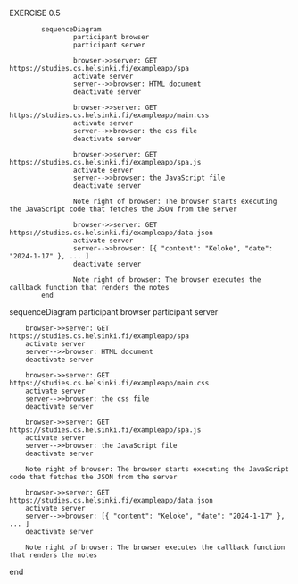 EXERCISE 0.5

```mermaid
        sequenceDiagram
                participant browser
                participant server
                
                browser->>server: GET https://studies.cs.helsinki.fi/exampleapp/spa
                activate server
                server-->>browser: HTML document
                deactivate server
                
                browser->>server: GET https://studies.cs.helsinki.fi/exampleapp/main.css
                activate server
                server-->>browser: the css file
                deactivate server
                
                browser->>server: GET https://studies.cs.helsinki.fi/exampleapp/spa.js
                activate server
                server-->>browser: the JavaScript file
                deactivate server
                
                Note right of browser: The browser starts executing the JavaScript code that fetches the JSON from the server
                
                browser->>server: GET https://studies.cs.helsinki.fi/exampleapp/data.json
                activate server
                server-->>browser: [{ "content": "Keloke", "date": "2024-1-17" }, ... ]
                deactivate server
                
                Note right of browser: The browser executes the callback function that renders the notes
        end
```

sequenceDiagram
        participant browser
        participant server
                
        browser->>server: GET https://studies.cs.helsinki.fi/exampleapp/spa
        activate server
        server-->>browser: HTML document
        deactivate server
        
        browser->>server: GET https://studies.cs.helsinki.fi/exampleapp/main.css
        activate server
        server-->>browser: the css file
        deactivate server
        
        browser->>server: GET https://studies.cs.helsinki.fi/exampleapp/spa.js
        activate server
        server-->>browser: the JavaScript file
        deactivate server
        
        Note right of browser: The browser starts executing the JavaScript code that fetches the JSON from the server
        
        browser->>server: GET https://studies.cs.helsinki.fi/exampleapp/data.json
        activate server
        server-->>browser: [{ "content": "Keloke", "date": "2024-1-17" }, ... ]
        deactivate server
        
        Note right of browser: The browser executes the callback function that renders the notes
end
